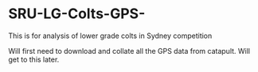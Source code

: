# SRU-LG-Colts-GPS-
This is for analysis of lower grade colts in Sydney competition 


Will first need to download and collate all the GPS data from catapult. 
Will get to this later. 